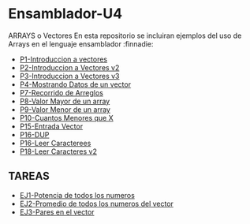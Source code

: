 # Ensamblador-U4
ARRAYS o Vectores
En esta repositorio se incluiran ejemplos del uso de Arrays en el lenguaje ensamblador :finnadie:
* [P1-Introduccion a vectores](https://github.com/emmaprofemx/Ensamblador-U4/blob/main/UNIDAD4/P1_IntroVectores.asm)
* [P2-Introduccion a Vectores v2](https://github.com/emmaprofemx/Ensamblador-U4/blob/main/UNIDAD4/P2_IntroVecotres2.asm)
* [P3-Introduccion a Vectores v3](https://github.com/emmaprofemx/Ensamblador-U4/blob/main/UNIDAD4/P3_IntroVectores3v2.asm)
* [P4-Mostrando Datos de un vector](https://github.com/emmaprofemx/Ensamblador-U4/blob/main/UNIDAD4/P4_MostrandoDatos.asm)
* [P7-Recorrido de Arreglos](https://github.com/emmaprofemx/Ensamblador-U4/blob/main/UNIDAD4/P_07_RecorridoArreglos.asm)
* [P8-Valor Mayor de un array](https://github.com/emmaprofemx/Ensamblador-U4/blob/main/UNIDAD4/P_8_ValorMayor.asm)
* [P9-Valor Menor de un array](https://github.com/emmaprofemx/Ensamblador-U4/blob/main/UNIDAD4/P_9_ValorMenor.asm)
* [P10-Cuantos Menores que X](https://github.com/emmaprofemx/Ensamblador-U4/blob/main/UNIDAD4/P_10_CuantosMenoresQueX.asm)
* [P15-Entrada Vector](https://github.com/emmaprofemx/Ensamblador-U4/blob/main/UNIDAD4/P_15EntradaVector.asm)
* [P16-DUP](https://github.com/emmaprofemx/Ensamblador-U4/blob/main/UNIDAD4/P_16DUP.asm)
* [P16-Leer Caracterees](https://github.com/emmaprofemx/Ensamblador-U4/blob/main/UNIDAD4/P_17LeerCarecteres.asm)
* [P18-Leer Caracteres v2](https://github.com/emmaprofemx/Ensamblador-U4/blob/main/UNIDAD4/P_18LeecCaracteresV2.asm)

## TAREAS 
* [EJ1-Potencia de todos los numeros](https://github.com/emmaprofemx/Ensamblador-U4/blob/main/UNIDAD4/Ej_cuadrado.asm)
* [EJ2-Promedio de todos los numeros del vector](https://github.com/emmaprofemx/Ensamblador-U4/blob/main/UNIDAD4/Ej_promedio.asm)
* [EJ3-Pares en el vector](https://github.com/emmaprofemx/Ensamblador-U4/blob/main/UNIDAD4/Ej_Par.asm)
